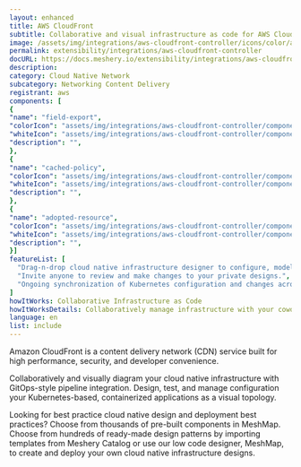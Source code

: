 ```yaml
---
layout: enhanced
title: AWS CloudFront
subtitle: Collaborative and visual infrastructure as code for AWS CloudFront
image: /assets/img/integrations/aws-cloudfront-controller/icons/color/aws-cloudfront-controller-color.svg
permalink: extensibility/integrations/aws-cloudfront-controller
docURL: https://docs.meshery.io/extensibility/integrations/aws-cloudfront-controller
description: 
category: Cloud Native Network
subcategory: Networking Content Delivery
registrant: aws
components: [
{
"name": "field-export",
"colorIcon": "assets/img/integrations/aws-cloudfront-controller/components/field-export/icons/color/field-export-color.svg",
"whiteIcon": "assets/img/integrations/aws-cloudfront-controller/components/field-export/icons/white/field-export-white.svg",
"description": "",
},
{
"name": "cached-policy",
"colorIcon": "assets/img/integrations/aws-cloudfront-controller/components/cached-policy/icons/color/cached-policy-color.svg",
"whiteIcon": "assets/img/integrations/aws-cloudfront-controller/components/cached-policy/icons/white/cached-policy-white.svg",
"description": "",
},
{
"name": "adopted-resource",
"colorIcon": "assets/img/integrations/aws-cloudfront-controller/components/adopted-resource/icons/color/adopted-resource-color.svg",
"whiteIcon": "assets/img/integrations/aws-cloudfront-controller/components/adopted-resource/icons/white/adopted-resource-white.svg",
"description": "",
}]
featureList: [
  "Drag-n-drop cloud native infrastructure designer to configure, model, and deploy your workloads.",
  "Invite anyone to review and make changes to your private designs.",
  "Ongoing synchronization of Kubernetes configuration and changes across any number of clusters."
]
howItWorks: Collaborative Infrastructure as Code
howItWorksDetails: Collaboratively manage infrastructure with your coworkers synchronously sharing the same designs.
language: en
list: include
---
```

<p>
Amazon CloudFront is a content delivery network (CDN) service built for high performance, security, and developer convenience.
</p>
<p>
    Collaboratively and visually diagram your cloud native infrastructure with GitOps-style pipeline integration. Design, test, and manage configuration your Kubernetes-based, containerized applications as a visual topology.
</p>
<p>
    Looking for best practice cloud native design and deployment best practices? Choose from thousands of pre-built components in MeshMap. Choose from hundreds of ready-made design patterns by importing templates from Meshery Catalog or use our low code designer, MeshMap, to create and deploy your own cloud native infrastructure designs.
</p>
